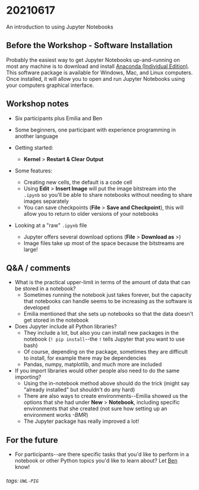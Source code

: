 # 20210617
An introduction to using Jupyter Notebooks

## Before the Workshop - Software Installation
Probably the easiest way to get Jupyter Notebooks up-and-running on most any machine is to download and install [Anaconda (Individual Edition)](https://www.anaconda.com/products/individual). This software package is available for Windows, Mac, and Linux computers.
Once installed, it will allow you to open and run Jupyter Notebooks using your computers graphical interface.

## Workshop notes
- Six participants plus Emilia and Ben
- Some beginners, one participant with experience programming in another language

- Getting started:
   - **Kernel** > **Restart & Clear Output**
- Some features:
   - Creating new cells, the default is a code cell
   - Using **Edit** > **Insert Image** will put the image bitstream into the `.ipynb` so you'll be able to share notebooks without needing to share images separately
   - You can save checkpoints (**File** > **Save and Checkpoint**), this will allow you to return to older versions of your notebooks
- Looking at a "raw" `.ipynb` file
   - Jupyter offers several download options (**File** > **Download as** >)
   - Image files take up most of the space because the bitstreams are large!

## Q&A / comments
- What is the practical upper-limit in terms of the amount of data that can be stored in a notebook?
   - Sometimes running the notebook just takes forever, but the capacity that notebooks can handle seems to be increasing as the software is developed
   - Emilia mentioned that she sets up notebooks so that the data doesn't get stored in the notebook
- Does Jupyter include all Python libraries?
   - They include a lot, but also you can install new packages in the notebook (`! pip install`--the `!` tells Jupyter that you want to use bash)
   - Of course, depending on the package, sometimes they are difficult to install, for example there may be dependencies
   - Pandas, numpy, matplotlib, and much more are included
- If you import libraries would other people also need to do the same importing?
   - Using the in-notebook method above should do the trick (might say "already installed" but shouldn't do any hard)
   - There are also ways to create environments--Emilia showed us the options that she had under **New** > **Notebook**, including specific environments that she created (not sure how setting up an environment works *-BMR*)
   - The Jupyter package has really improved a lot!  

## For the future
- For participants--are there specific tasks that you'd like to perform in a notebook or other Python topics you'd like to learn about? Let [Ben](mailto:ries07@uw.edu) know!

###### tags: `UWL-PIG`
